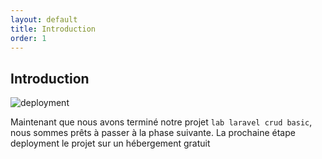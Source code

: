 ```yaml
---
layout: default
title: Introduction
order: 1
---
```

<!--  -->

## Introduction 
![deployment]({{site.baseurl}}/1.introduction/images/deployment.png)

Maintenant que nous avons terminé notre projet `lab laravel crud basic`, nous sommes prêts à passer à la phase suivante. La prochaine étape deployment le projet sur un hébergement gratuit